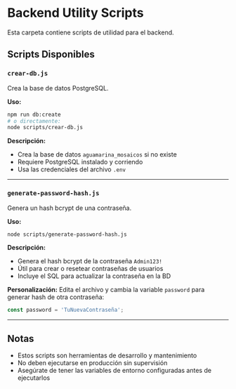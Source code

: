 # Backend Utility Scripts

Esta carpeta contiene scripts de utilidad para el backend.

## Scripts Disponibles

### `crear-db.js`

Crea la base de datos PostgreSQL.

**Uso:**
```bash
npm run db:create
# o directamente:
node scripts/crear-db.js
```

**Descripción:**
- Crea la base de datos `aguamarina_mosaicos` si no existe
- Requiere PostgreSQL instalado y corriendo
- Usa las credenciales del archivo `.env`

---

### `generate-password-hash.js`

Genera un hash bcrypt de una contraseña.

**Uso:**
```bash
node scripts/generate-password-hash.js
```

**Descripción:**
- Genera el hash bcrypt de la contraseña `Admin123!`
- Útil para crear o resetear contraseñas de usuarios
- Incluye el SQL para actualizar la contraseña en la BD

**Personalización:**
Edita el archivo y cambia la variable `password` para generar hash de otra contraseña:
```javascript
const password = 'TuNuevaContraseña';
```

---

## Notas

- Estos scripts son herramientas de desarrollo y mantenimiento
- No deben ejecutarse en producción sin supervisión
- Asegúrate de tener las variables de entorno configuradas antes de ejecutarlos
